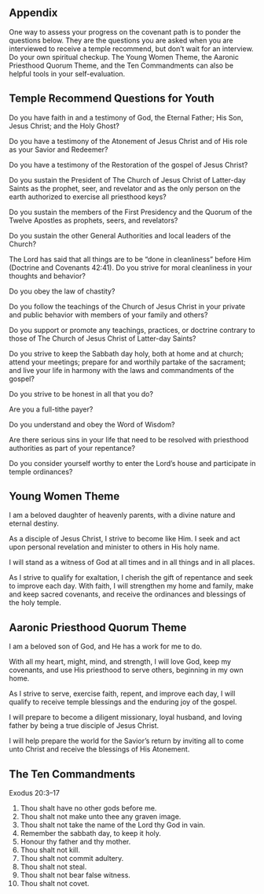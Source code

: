 ## Appendix

One way to assess your progress on the covenant path is to ponder the questions
below. They are the questions you are asked when you are interviewed to receive
a temple recommend, but don’t wait for an interview. Do your own spiritual
checkup. The Young Women Theme, the Aaronic Priesthood Quorum Theme, and the
Ten Commandments can also be helpful tools in your self-evaluation.

## Temple Recommend Questions for Youth

Do you have faith in and a testimony of God, the Eternal Father; His Son, Jesus
Christ; and the Holy Ghost?

Do you have a testimony of the Atonement of Jesus Christ and of His role as
your Savior and Redeemer?

Do you have a testimony of the Restoration of the gospel of Jesus Christ?

Do you sustain the President of The Church of Jesus Christ of Latter-day Saints
as the prophet, seer, and revelator and as the only person on the earth
authorized to exercise all priesthood keys?

Do you sustain the members of the First Presidency and the Quorum of the Twelve
Apostles as prophets, seers, and revelators?

Do you sustain the other General Authorities and local leaders of the Church?

The Lord has said that all things are to be “done in cleanliness” before Him
(Doctrine and Covenants 42:41). Do you strive for moral cleanliness in your
thoughts and behavior?

Do you obey the law of chastity?

Do you follow the teachings of the Church of Jesus Christ in your private and
public behavior with members of your family and others?

Do you support or promote any teachings, practices, or doctrine contrary to
those of The Church of Jesus Christ of Latter-day Saints?

Do you strive to keep the Sabbath day holy, both at home and at church; attend
your meetings; prepare for and worthily partake of the sacrament; and live your
life in harmony with the laws and commandments of the gospel?

Do you strive to be honest in all that you do?

Are you a full-tithe payer?

Do you understand and obey the Word of Wisdom?

Are there serious sins in your life that need to be resolved with priesthood
authorities as part of your repentance?

Do you consider yourself worthy to enter the Lord’s house and participate in
temple ordinances?

## Young Women Theme 

I am a beloved daughter of heavenly parents, with a divine nature and eternal
destiny.

As a disciple of Jesus Christ, I strive to become like Him. I seek and act upon
personal revelation and minister to others in His holy name.

I will stand as a witness of God at all times and in all things and in all
places.

As I strive to qualify for exaltation, I cherish the gift of repentance and
seek to improve each day. With faith, I will strengthen my home and family,
make and keep sacred covenants, and receive the ordinances and blessings of the
holy temple.

## Aaronic Priesthood Quorum Theme

I am a beloved son of God, and He has a work for me to do.

With all my heart, might, mind, and strength, I will love God, keep my
covenants, and use His priesthood to serve others, beginning in my own home.

As I strive to serve, exercise faith, repent, and improve each day, I will
qualify to receive temple blessings and the enduring joy of the gospel.

I will prepare to become a diligent missionary, loyal husband, and loving
father by being a true disciple of Jesus Christ.

I will help prepare the world for the Savior’s return by inviting all to come
unto Christ and receive the blessings of His Atonement.

## The Ten Commandments

Exodus 20:3–17

1. Thou shalt have no other gods before me.
2. Thou shalt not make unto thee any graven image.
3. Thou shalt not take the name of the Lord thy God in vain.
4. Remember the sabbath day, to keep it holy.
5. Honour thy father and thy mother.
6. Thou shalt not kill.
7. Thou shalt not commit adultery.
8. Thou shalt not steal.
9. Thou shalt not bear false witness.
10. Thou shalt not covet.

